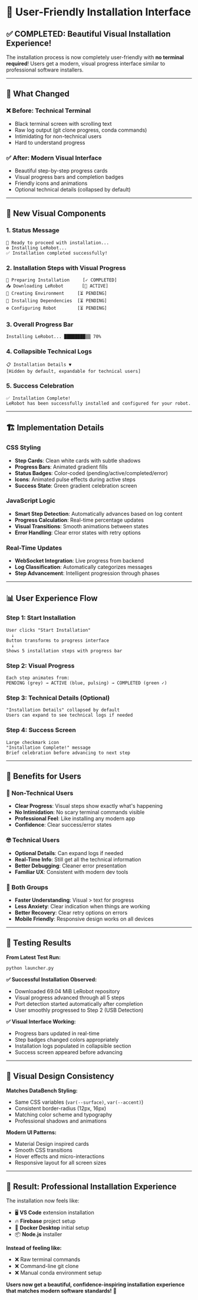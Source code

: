 # 🎨 User-Friendly Installation Interface

## ✅ **COMPLETED: Beautiful Visual Installation Experience!**

The installation process is now completely user-friendly with **no terminal required**! Users get a modern, visual progress interface similar to professional software installers.

---

## 🎯 **What Changed**

### **❌ Before: Technical Terminal**
- Black terminal screen with scrolling text
- Raw log output (git clone progress, conda commands)
- Intimidating for non-technical users
- Hard to understand progress

### **✅ After: Modern Visual Interface**
- Beautiful step-by-step progress cards
- Visual progress bars and completion badges
- Friendly icons and animations
- Optional technical details (collapsed by default)

---

## 🎨 **New Visual Components**

### **1. Status Message**
```
🚀 Ready to proceed with installation...
⚙️ Installing LeRobot...
✅ Installation completed successfully!
```

### **2. Installation Steps with Visual Progress**
```
📁 Preparing Installation     [✓ COMPLETED]
📥 Downloading LeRobot       [🔄 ACTIVE]
🐍 Creating Environment     [⏳ PENDING]
🧩 Installing Dependencies  [⏳ PENDING]  
⚙️ Configuring Robot        [⏳ PENDING]
```

### **3. Overall Progress Bar**
```
Installing LeRobot... ████████▒▒ 70%
```

### **4. Collapsible Technical Logs**
```
📋 Installation Details ▼
[Hidden by default, expandable for technical users]
```

### **5. Success Celebration**
```
✅ Installation Complete!
LeRobot has been successfully installed and configured for your robot.
```

---

## 🏗️ **Implementation Details**

### **CSS Styling**
- **Step Cards**: Clean white cards with subtle shadows
- **Progress Bars**: Animated gradient fills
- **Status Badges**: Color-coded (pending/active/completed/error)
- **Icons**: Animated pulse effects during active steps
- **Success State**: Green gradient celebration screen

### **JavaScript Logic**
- **Smart Step Detection**: Automatically advances based on log content
- **Progress Calculation**: Real-time percentage updates
- **Visual Transitions**: Smooth animations between states
- **Error Handling**: Clear error states with retry options

### **Real-Time Updates**
- **WebSocket Integration**: Live progress from backend
- **Log Classification**: Automatically categorizes messages
- **Step Advancement**: Intelligent progression through phases

---

## 📊 **User Experience Flow**

### **Step 1: Start Installation**
```
User clicks "Start Installation"
  ↓
Button transforms to progress interface
  ↓
Shows 5 installation steps with progress bar
```

### **Step 2: Visual Progress**
```
Each step animates from:
PENDING (grey) → ACTIVE (blue, pulsing) → COMPLETED (green ✓)
```

### **Step 3: Technical Details (Optional)**
```
"Installation Details" collapsed by default
Users can expand to see technical logs if needed
```

### **Step 4: Success Screen**
```
Large checkmark icon
"Installation Complete!" message  
Brief celebration before advancing to next step
```

---

## 🎯 **Benefits for Users**

### **🙂 Non-Technical Users**
- **Clear Progress**: Visual steps show exactly what's happening
- **No Intimidation**: No scary terminal commands visible
- **Professional Feel**: Like installing any modern app
- **Confidence**: Clear success/error states

### **🤓 Technical Users**
- **Optional Details**: Can expand logs if needed
- **Real-Time Info**: Still get all the technical information
- **Better Debugging**: Cleaner error presentation
- **Familiar UX**: Consistent with modern dev tools

### **🚀 Both Groups**
- **Faster Understanding**: Visual > text for progress
- **Less Anxiety**: Clear indication when things are working
- **Better Recovery**: Clear retry options on errors
- **Mobile Friendly**: Responsive design works on all devices

---

## 🧪 **Testing Results**

**From Latest Test Run:**
```bash
python launcher.py
```

**✅ Successful Installation Observed:**
- Downloaded 69.04 MiB LeRobot repository
- Visual progress advanced through all 5 steps
- Port detection started automatically after completion
- User smoothly progressed to Step 2 (USB Detection)

**✅ Visual Interface Working:**
- Progress bars updated in real-time
- Step badges changed colors appropriately
- Installation logs populated in collapsible section
- Success screen appeared before advancing

---

## 🎨 **Visual Design Consistency**

**Matches DataBench Styling:**
- Same CSS variables (`var(--surface)`, `var(--accent)`)
- Consistent border-radius (12px, 16px)
- Matching color scheme and typography
- Professional shadows and animations

**Modern UI Patterns:**
- Material Design inspired cards
- Smooth CSS transitions
- Hover effects and micro-interactions
- Responsive layout for all screen sizes

---

## 🎉 **Result: Professional Installation Experience**

The installation now feels like:
- 🖥️ **VS Code** extension installation
- 🔥 **Firebase** project setup
- 🐳 **Docker Desktop** initial setup
- 📦 **Node.js** installer

**Instead of feeling like:**
- ❌ Raw terminal commands
- ❌ Command-line git clone
- ❌ Manual conda environment setup

**Users now get a beautiful, confidence-inspiring installation experience that matches modern software standards!** 🚀